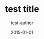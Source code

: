 ---
title: test title
slug: test-slug
author: test-author
date: 2015-01-01
tags: one, three
image: test.jpg
wordCount: 42
readingTime: 2
lunr: true
---